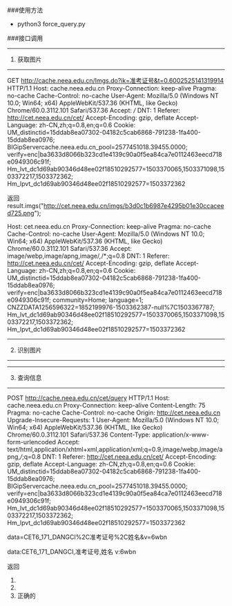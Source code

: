 ###使用方法
- python3 force_query.py


###接口调用

----------------------
1. 获取图片
----------------------
GET http://cache.neea.edu.cn/Imgs.do?ik=准考证号&t=0.6002525141319914 HTTP/1.1
Host: cache.neea.edu.cn
Proxy-Connection: keep-alive
Pragma: no-cache
Cache-Control: no-cache
User-Agent: Mozilla/5.0 (Windows NT 10.0; Win64; x64) AppleWebKit/537.36 (KHTML, like Gecko) Chrome/60.0.3112.101 Safari/537.36
Accept: */*
DNT: 1
Referer: http://cet.neea.edu.cn/cet/
Accept-Encoding: gzip, deflate
Accept-Language: zh-CN,zh;q=0.8,en;q=0.6
Cookie: UM_distinctid=15ddab8ea07302-04182c5cab6868-791238-1fa400-15ddab8ea0976; BIGipServercache.neea.edu.cn_pool=2577451018.39455.0000; verify=enc|ba3633d8066b323cd1e4139c90a0f5ea84ca7e0112463eecd718e0949306c91f; Hm_lvt_dc1d69ab90346d48ee02f18510292577=1503370065,1503371098,1503372217,1503372362; Hm_lpvt_dc1d69ab90346d48ee02f18510292577=1503372362

返回
result.imgs("http://cet.neea.edu.cn/imgs/b3d0c1b6987e4295b01e30ccaceed725.png");

Host: cet.neea.edu.cn
Proxy-Connection: keep-alive
Pragma: no-cache
Cache-Control: no-cache
User-Agent: Mozilla/5.0 (Windows NT 10.0; Win64; x64) AppleWebKit/537.36 (KHTML, like Gecko) Chrome/60.0.3112.101 Safari/537.36
Accept: image/webp,image/apng,image/*,*/*;q=0.8
DNT: 1
Referer: http://cet.neea.edu.cn/cet/
Accept-Encoding: gzip, deflate
Accept-Language: zh-CN,zh;q=0.8,en;q=0.6
Cookie: UM_distinctid=15ddab8ea07302-04182c5cab6868-791238-1fa400-15ddab8ea0976; verify=enc|ba3633d8066b323cd1e4139c90a0f5ea84ca7e0112463eecd718e0949306c91f; community=Home; language=1; CNZZDATA1256596322=1852199976-1503362387-null%7C1503367787; Hm_lvt_dc1d69ab90346d48ee02f18510292577=1503370065,1503371098,1503372217,1503372362; Hm_lpvt_dc1d69ab90346d48ee02f18510292577=1503372362

----------------------
2. 识别图片
----------------------



----------------------
3. 查询信息
----------------------

POST http://cache.neea.edu.cn/cet/query HTTP/1.1
Host: cache.neea.edu.cn
Proxy-Connection: keep-alive
Content-Length: 75
Pragma: no-cache
Cache-Control: no-cache
Origin: http://cet.neea.edu.cn
Upgrade-Insecure-Requests: 1
User-Agent: Mozilla/5.0 (Windows NT 10.0; Win64; x64) AppleWebKit/537.36 (KHTML, like Gecko) Chrome/60.0.3112.101 Safari/537.36
Content-Type: application/x-www-form-urlencoded
Accept: text/html,application/xhtml+xml,application/xml;q=0.9,image/webp,image/apng,*/*;q=0.8
DNT: 1
Referer: http://cet.neea.edu.cn/cet/
Accept-Encoding: gzip, deflate
Accept-Language: zh-CN,zh;q=0.8,en;q=0.6
Cookie: UM_distinctid=15ddab8ea07302-04182c5cab6868-791238-1fa400-15ddab8ea0976; BIGipServercache.neea.edu.cn_pool=2577451018.39455.0000; verify=enc|ba3633d8066b323cd1e4139c90a0f5ea84ca7e0112463eecd718e0949306c91f; Hm_lvt_dc1d69ab90346d48ee02f18510292577=1503370065,1503371098,1503372217,1503372362; Hm_lpvt_dc1d69ab90346d48ee02f18510292577=1503372362

data=CET6_171_DANGCI%2C准考证号%2C姓名&v=6wbn

data:CET6_171_DANGCI,准考证号,姓名
v:6wbn


返回
1. <script>document.domain='neea.edu.cn';</script><script>parent.result.callback("{error:'抱歉，验证码错误！'}");</script>
2. <script>document.domain='neea.edu.cn';</script><script>parent.result.callback("{'error':'您查询的结果为空！'}");</script>
3. 正确的
